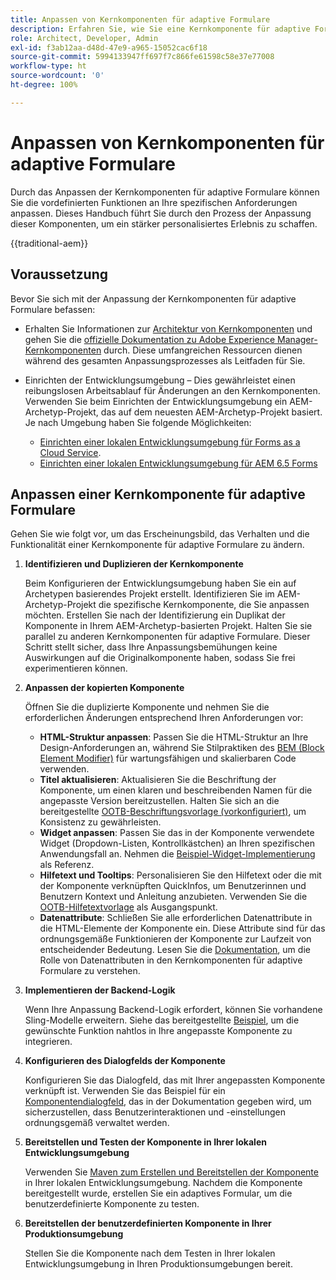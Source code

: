 ```yaml
---
title: Anpassen von Kernkomponenten für adaptive Formulare
description: Erfahren Sie, wie Sie eine Kernkomponente für adaptive Formulare erweitern oder erstellen, um Funktionen zu implementieren, die auf Ihr Unternehmen zugeschnitten sind.
role: Architect, Developer, Admin
exl-id: f3ab12aa-d48d-47e9-a965-15052cac6f18
source-git-commit: 5994133947ff697f7c866fe61598c58e37e77008
workflow-type: ht
source-wordcount: '0'
ht-degree: 100%

---
```


# Anpassen von Kernkomponenten für adaptive Formulare

Durch das Anpassen der Kernkomponenten für adaptive Formulare können Sie die vordefinierten Funktionen an Ihre spezifischen Anforderungen anpassen. Dieses Handbuch führt Sie durch den Prozess der Anpassung dieser Komponenten, um ein stärker personalisiertes Erlebnis zu schaffen.

{{traditional-aem}}

## Voraussetzung

Bevor Sie sich mit der Anpassung der Kernkomponenten für adaptive Formulare befassen:

* Erhalten Sie Informationen zur [Architektur von Kernkomponenten](customizing.md#customizing-the-markup-customizing-the-markup) und gehen Sie die [offizielle Dokumentation zu Adobe Experience Manager-Kernkomponenten](customizing.md) durch. Diese umfangreichen Ressourcen dienen während des gesamten Anpassungsprozesses als Leitfaden für Sie.
* Einrichten der Entwicklungsumgebung – Dies gewährleistet einen reibungslosen Arbeitsablauf für Änderungen an den Kernkomponenten. Verwenden Sie beim Einrichten der Entwicklungsumgebung ein AEM-Archetyp-Projekt, das auf dem neuesten AEM-Archetyp-Projekt basiert. Je nach Umgebung haben Sie folgende Möglichkeiten:

   * [Einrichten einer lokalen Entwicklungsumgebung für Forms as a Cloud Service](https://experienceleague.adobe.com/docs/experience-manager-cloud-service/content/forms/setup-configure-migrate/setup-local-development-environment.html?lang=de).
   * [Einrichten einer lokalen Entwicklungsumgebung für AEM 6.5 Forms](https://experienceleague.adobe.com/docs/experience-manager-learn/foundation/development/set-up-a-local-aem-development-environment.html?lang=de)

## Anpassen einer Kernkomponente für adaptive Formulare

Gehen Sie wie folgt vor, um das Erscheinungsbild, das Verhalten und die Funktionalität einer Kernkomponente für adaptive Formulare zu ändern.

1. **Identifizieren und Duplizieren der Kernkomponente**

   Beim Konfigurieren der Entwicklungsumgebung haben Sie ein auf Archetypen basierendes Projekt erstellt. Identifizieren Sie im AEM-Archetyp-Projekt die spezifische Kernkomponente, die Sie anpassen möchten. Erstellen Sie nach der Identifizierung ein Duplikat der Komponente in Ihrem AEM-Archetyp-basierten Projekt. Halten Sie sie parallel zu anderen Kernkomponenten für adaptive Formulare. Dieser Schritt stellt sicher, dass Ihre Anpassungsbemühungen keine Auswirkungen auf die Originalkomponente haben, sodass Sie frei experimentieren können.

1. **Anpassen der kopierten Komponente**

   Öffnen Sie die duplizierte Komponente und nehmen Sie die erforderlichen Änderungen entsprechend Ihren Anforderungen vor:

   * **HTML-Struktur anpassen**: Passen Sie die HTML-Struktur an Ihre Design-Anforderungen an, während Sie Stilpraktiken des [BEM (Block Element Modifier)](https://github.com/adobe/aem-core-wcm-components/wiki/css-coding-conventions) für wartungsfähigen und skalierbaren Code verwenden.
   * **Titel aktualisieren**: Aktualisieren Sie die Beschriftung der Komponente, um einen klaren und beschreibenden Namen für die angepasste Version bereitzustellen. Halten Sie sich an die bereitgestellte [OOTB-Beschriftungsvorlage (vorkonfiguriert)](https://github.com/adobe/aem-core-forms-components/blob/master/ui.af.apps/src/main/content/jcr_root/apps/core/fd/components/af-commons/v1/fieldTemplates/label.html?lang=de), um Konsistenz zu gewährleisten.
   * **Widget anpassen**: Passen Sie das in der Komponente verwendete Widget (Dropdown-Listen, Kontrollkästchen) an Ihren spezifischen Anwendungsfall an. Nehmen die [Beispiel-Widget-Implementierung](https://github.com/adobe/aem-core-forms-components/blob/master/ui.af.apps/src/main/content/jcr_root/apps/core/fd/components/form/textinput/v1/textinput/textinput.html?lang=de) als Referenz.
   * **Hilfetext und Tooltips**: Personalisieren Sie den Hilfetext oder die mit der Komponente verknüpften QuickInfos, um Benutzerinnen und Benutzern Kontext und Anleitung anzubieten. Verwenden Sie die [OOTB-Hilfetextvorlage](https://github.com/adobe/aem-core-forms-components/blob/master/ui.af.apps/src/main/content/jcr_root/apps/core/fd/components/af-commons/v1/fieldTemplates/questionMark.html?lang=de) als Ausgangspunkt.
   * **Datenattribute**: Schließen Sie alle erforderlichen Datenattribute in die HTML-Elemente der Komponente ein. Diese Attribute sind für das ordnungsgemäße Funktionieren der Komponente zur Laufzeit von entscheidender Bedeutung. Lesen Sie die [Dokumentation](https://github.com/adobe/aem-core-forms-components/tree/master/ui.af.apps/src/main/content/jcr_root/apps/core/fd/components/form/textinput/v1/textinput), um die Rolle von Datenattributen in den Kernkomponenten für adaptive Formulare zu verstehen.

1. **Implementieren der Backend-Logik**

   Wenn Ihre Anpassung Backend-Logik erfordert, können Sie vorhandene Sling-Modelle erweitern. Siehe das bereitgestellte [Beispiel](https://github.com/adobe/aem-core-forms-components/blob/master/bundles/af-core/src/main/java/com/adobe/cq/forms/core/components/internal/models/v1/form/TextInputImpl.java), um die gewünschte Funktion nahtlos in Ihre angepasste Komponente zu integrieren.

1. **Konfigurieren des Dialogfelds der Komponente**

   Konfigurieren Sie das Dialogfeld, das mit Ihrer angepassten Komponente verknüpft ist. Verwenden Sie das Beispiel für ein [Komponentendialogfeld](https://github.com/adobe/aem-core-forms-components/blob/master/ui.af.apps/src/main/content/jcr_root/apps/core/fd/components/form/textinput/v1/textinput/_cq_dialog/.content.xml), das in der Dokumentation gegeben wird, um sicherzustellen, dass Benutzerinteraktionen und -einstellungen ordnungsgemäß verwaltet werden.

1. **Bereitstellen und Testen der Komponente in Ihrer lokalen Entwicklungsumgebung**

   Verwenden Sie [Maven zum Erstellen und Bereitstellen der Komponente](https://experienceleague.adobe.com/docs/experience-manager-core-components/using/developing/archetype/using.html?lang=de#building-and-installing) in Ihrer lokalen Entwicklungsumgebung. Nachdem die Komponente bereitgestellt wurde, erstellen Sie ein adaptives Formular, um die benutzerdefinierte Komponente zu testen.

1. **Bereitstellen der benutzerdefinierten Komponente in Ihrer Produktionsumgebung**

   Stellen Sie die Komponente nach dem Testen in Ihrer lokalen Entwicklungsumgebung in Ihren Produktionsumgebungen bereit.
